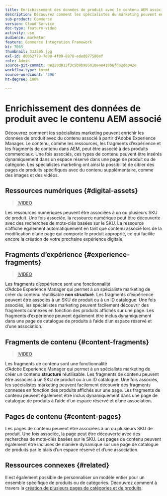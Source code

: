```yaml
---
title: Enrichissement des données de produit avec le contenu AEM associé
description: Découvrez comment les spécialistes du marketing peuvent enrichir les données de produit avec du contenu associé à partir de Adobe Experience Manager, en ajoutant dynamiquement du contenu marketing aux pages de produit. Les spécialistes du marketing ont ainsi la possibilité de cibler des pages de produits spécifiques avec du contenu supplémentaire, comme des images et des vidéos.
sub-product: Commerce
version: Cloud Service
doc-type: feature-video
activity: use
audience: marketer
feature: Commerce Integration Framework
kt: 7065
thumbnail: 333205.jpg
exl-id: d0062779-7e90-4f09-8878-eded877580ef
role: Admin
source-git-commit: 0e328d013f3c5b9b965010e4e410b6fda2de042e
workflow-type: tm+mt
source-wordcount: '396'
ht-degree: 100%

---
```


# Enrichissement des données de produit avec le contenu AEM associé

Découvrez comment les spécialistes marketing peuvent enrichir les données de produit avec du contenu associé à partir d’Adobe Experience Manager. Le contenu, comme les ressources, les fragments d’expérience et les fragments de contenu dans AEM, peut être associé à des produits commerciaux. Une fois associés, ces types de contenu peuvent être insérés dynamiquement dans un espace réservé dans une page de produit ou de catégorie. Les spécialistes marketing ont ainsi la possibilité de cibler des pages de produits spécifiques avec du contenu supplémentaire, comme des images et des vidéos.

## Ressources numériques {#digital-assets}

>[!VIDEO](https://video.tv.adobe.com/v/339121/?quality=12&learn=on)

Les ressources numériques peuvent être associées à un ou plusieurs SKU de produit. Une fois associée, la ressource numérique peut être découverte avec des recherches de mots-clés basées sur le SKU. La ressource s’affiche également automatiquement en tant que contenu associé lors de la modification d’une page qui comporte le produit approprié, ce qui facilite encore la création de votre prochaine expérience digitale.

## Fragments d’expérience {#experience-fragments}

>[!VIDEO](https://video.tv.adobe.com/v/333205/?quality=12&learn=on)

Les fragments d’expérience sont une fonctionnalité d’Adobe Experience Manager qui permet à un spécialiste marketing de créer du contenu réutilisable **non structuré**. Les fragments d’expérience peuvent être associés à un SKU de produit ou à un ID catalogue. Une fois associés, les spécialistes marketing peuvent facilement découvrir des fragments connexes en fonction des produits affichés sur une page. Les fragments d’expérience peuvent également être inclus dynamiquement dans une page de catalogue de produits à l’aide d’un espace réservé et d’une association.

## Fragments de contenu {#content-fragments}

>[!VIDEO](https://video.tv.adobe.com/v/339182/?quality=12&learn=on)

Les fragments de contenu sont une fonctionnalité d’Adobe Experience Manager qui permet à un spécialiste marketing de créer un contenu **structuré** réutilisable. Les fragments de contenu peuvent être associés à un SKU de produit ou à un ID catalogue. Une fois associés, les spécialistes marketing peuvent facilement découvrir des fragments connexes en fonction des produits affichés sur une page. Les fragments de contenu peuvent également être inclus dynamiquement dans une page de catalogue de produits à l’aide d’un espace réservé et d’une association.

## Pages de contenu {#content-pages}

Les pages de contenu peuvent être associées à un ou plusieurs SKU de produit. Une fois associée, la page peut être découverte avec des recherches de mots-clés basées sur le SKU. Les pages de contenu peuvent également être incluses de manière dynamique sur une page de catalogue de produits par le biais d’un espace réservé et d’une association.


## Ressources connexes {#related}

Il est également possible de personnaliser un modèle entier pour un ensemble spécifique de produits ou de catégories. Découvrez comment à travers la [création de plusieurs pages de catégories et de produits](./multi-template-usage.md).

